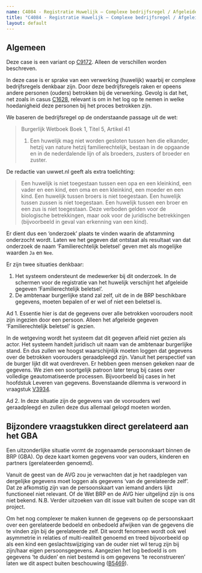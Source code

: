 ```yaml
---
name: C4084 - Registratie Huwelijk – Complexe bedrijfsregel / Afgeleide informatie
title: "C4084 - Registratie Huwelijk – Complexe bedrijfsregel / Afgeleide informatie"
layout: default
---
```

## Algemeen
Deze case is een variant op [C9172](./9172.md). Alleen de verschillen worden beschreven.

In deze case is er sprake van een verwerking (huwelijk) waarbij er complexe bedrijfsregels denkbaar zijn. Door deze bedrijfsregels raken er opeens andere personen (ouders) betrokken bij de verwerking. Gevolg is dat het, net zoals in casus [C1628](./1628.md), relevant is om in het log op te nemen in welke hoedanigheid deze personen bij het proces betrokken zijn.

We baseren de bedrijfsregel op de onderstaande passage uit de wet: 
> Burgerlijk Wetboek Boek 1, Titel 5, Artikel 41
> 1. Een huwelijk mag niet worden gesloten tussen hen die elkander, hetzij van nature hetzij familierechtelijk, bestaan in de opgaande en in de nederdalende lijn of als broeders, zusters of broeder en zuster. 

De redactie van uwwet.nl geeft als extra toelichting:

> Een huwelijk is niet toegestaan tussen een opa en een kleinkind, een vader en een kind, een oma en een kleinkind, een moeder en een kind. Een huwelijk tussen broers is niet toegestaan. Een huwelijk tussen zussen is niet toegestaan. Een huwelijk tussen een broer en een zus is niet toegestaan. Deze verboden gelden voor de biologische betrekkingen, maar ook voor de juridische betrekkingen (bijvoorbeeld in geval van erkenning van een kind).

Er dient dus een ‘onderzoek’ plaats te vinden waarin de afstamming onderzocht wordt. Laten we het gegeven dat ontstaat als resultaat van dat onderzoek de naam ‘Familierechtelijk beletsel’ geven met als mogelijke waarden `Ja` en `Nee`.

Er zijn twee situaties denkbaar:
1.	Het systeem ondersteunt de medewerker bij dit onderzoek. In de schermen voor de registratie van het huwelijk verschijnt het afgeleide gegeven ‘Familierechtelijk beletsel’.
2.	De ambtenaar burgerlijke stand zal zelf, uit de in de BRP beschikbare gegevens, moeten bepalen of er wel of niet een beletsel is.

Ad 1. 
Essentie hier is dat de gegevens over alle betrokken voorouders nooit zijn ingezien door een persoon. Alleen het afgeleide gegeven ‘Familierechtelijk beletsel’ is gezien.

In de wetgeving wordt het systeem dat dit gegeven afleid niet gezien als actor. Het systeem handelt juridisch uit naam van de ambtenaar burgerlijke stand. En dus zullen we hoogst waarschijnlijk moeten loggen dat gegevens over de betrokken voorouders geraadpleegd zijn. Vanuit het perspectief van de burger lijkt dit wat overdreven. Er hebben geen mensen gekeken naar de gegevens. We zien een soortgelijk patroon later terug bij cases over volledige geautomatiseerde processen. Bijvoorbeeld bij cases in het hoofdstuk Leveren van gegevens.
Bovenstaande dilemma is verwoord in vraagstuk [V3934](./3934.md).

Ad 2.
In deze situatie zijn de gegevens van de voorouders wel geraadpleegd en zullen deze dus allemaal gelogd moeten worden.

## Bijzondere vraagstukken direct gerelateerd aan het GBA
Een uitzonderlijke situatie vormt de zogenaamde persoonskaart binnen de BRP (GBA). Op deze kaart komen gegevens voor van ouders, kinderen en partners (gerelateerden genoemd). 

Vanuit de geest van de AVG zou je verwachten dat je het raadplegen van dergelijke gegevens moet loggen als gegevens ‘van de gerelateerde zelf’. Dat ze afkomstig zijn van de persoonskaart van iemand anders lijkt functioneel niet relevant. Of de Wet BRP en de AVG hier uitgelijnd zijn is ons niet bekend.
N.B. Verder uitzoeken van dit issue valt buiten de scope van dit project.

Om het nog complexer te maken kunnen de gegevens op de persoonskaart over een gerelateerde bedoeld en onbedoeld afwijken van de gegevens die te vinden zijn bij de gerelateerde zelf. Dit wordt fenomeen wordt ook wel asymmetrie in relaties of multi-realiteit genoemd en treed bijvoorbeeld op als een kind een geslachtswijziging van de ouder niet wil terug zijn bij zijn/haar eigen persoonsgegevens. Aangezien het log bedoeld is om gegevens ‘te duiden’ en niet bestemd is om gegevens ‘te reconstrueren’ laten we dit aspect buiten beschouwing ([B5469](./5469.md)). 


